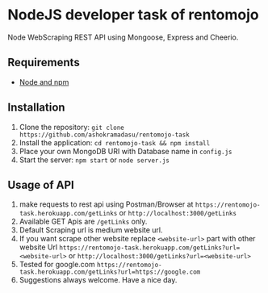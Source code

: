 # NodeJS developer task of rentomojo

Node WebScraping REST API using Mongoose, Express and Cheerio.

## Requirements

- [Node and npm](http://nodejs.org)

## Installation

1. Clone the repository: `git clone https://github.com/ashokramadasu/rentomojo-task`
2. Install the application: `cd rentomojo-task && npm install`
3. Place your own MongoDB URI with Database name in `config.js`
4. Start the server:  `npm start` or `node server.js`


## Usage of API

1. make requests to rest api using Postman/Browser at  `https://rentomojo-task.herokuapp.com/getLinks` or `http://localhost:3000/getLinks`
2. Available GET Apis are `/getLinks` only.
3. Default Scraping url is medium website url. 
4. If you want scrape other website replace `<website-url>` part with other website Url `https://rentomojo-task.herokuapp.com/getLinks?url=<website-url>` or `http://localhost:3000/getLinks?url=<website-url>`
5. Tested for google.com `https://rentomojo-task.herokuapp.com/getLinks?url=https://google.com`
6. Suggestions always welcome. Have a nice day.
